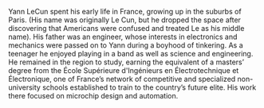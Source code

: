 Yann LeCun spent his early life in France, growing up in the suburbs of Paris. (His name was originally Le Cun, but he dropped the space after discovering that Americans were confused and treated Le as his middle name). His father was an engineer, whose interests in electronics and mechanics were passed on to Yann during a boyhood of tinkering. As a teenager he enjoyed playing in a band as well as science and engineering. He remained in the region to study, earning the equivalent of a masters’ degree from the École Supérieure d'Ingénieurs en Électrotechnique et Électronique, one of France’s network of competitive and specialized non-university schools established to train to the country’s future elite. His work there focused on microchip design and automation.